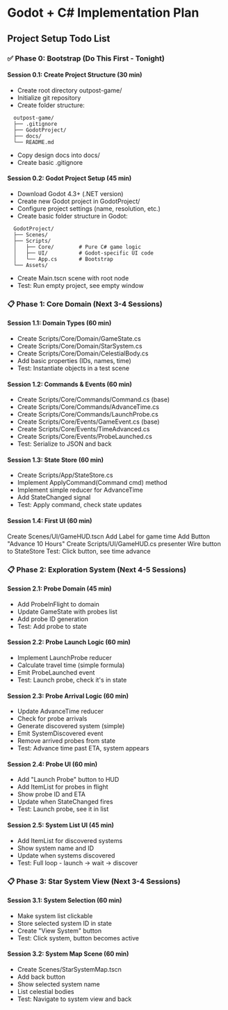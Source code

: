 # Godot + C# Implementation Plan

## Project Setup Todo List

### ✅ Phase 0: Bootstrap (Do This First - Tonight)

#### Session 0.1: Create Project Structure (30 min)

- Create root directory outpost-game/
- Initialize git repository
- Create folder structure:

```
  outpost-game/
  ├── .gitignore
  ├── GodotProject/
  ├── docs/
  └── README.md
```

- Copy design docs into docs/
- Create basic .gitignore

#### Session 0.2: Godot Project Setup (45 min)

- Download Godot 4.3+ (.NET version)
- Create new Godot project in GodotProject/
- Configure project settings (name, resolution, etc.)
- Create basic folder structure in Godot:

```
  GodotProject/
  ├── Scenes/
  ├── Scripts/
  │   ├── Core/        # Pure C# game logic
  │   ├── UI/          # Godot-specific UI code
  │   └── App.cs       # Bootstrap
  └── Assets/
```

- Create Main.tscn scene with root node
- Test: Run empty project, see empty window


### 📋 Phase 1: Core Domain (Next 3-4 Sessions)

#### Session 1.1: Domain Types (60 min)

- Create Scripts/Core/Domain/GameState.cs
- Create Scripts/Core/Domain/StarSystem.cs
- Create Scripts/Core/Domain/CelestialBody.cs
- Add basic properties (IDs, names, time)
- Test: Instantiate objects in a test scene

#### Session 1.2: Commands & Events (60 min)

- Create Scripts/Core/Commands/Command.cs (base)
- Create Scripts/Core/Commands/AdvanceTime.cs
- Create Scripts/Core/Commands/LaunchProbe.cs
- Create Scripts/Core/Events/GameEvent.cs (base)
- Create Scripts/Core/Events/TimeAdvanced.cs
- Create Scripts/Core/Events/ProbeLaunched.cs
- Test: Serialize to JSON and back

#### Session 1.3: State Store (60 min)

- Create Scripts/App/StateStore.cs
- Implement ApplyCommand(Command cmd) method
- Implement simple reducer for AdvanceTime
- Add StateChanged signal
- Test: Apply command, check state updates

#### Session 1.4: First UI (60 min)

 Create Scenes/UI/GameHUD.tscn
 Add Label for game time
 Add Button "Advance 10 Hours"
 Create Scripts/UI/GameHUD.cs presenter
 Wire button to StateStore
 Test: Click button, see time advance


### 📋 Phase 2: Exploration System (Next 4-5 Sessions)

#### Session 2.1: Probe Domain (45 min)

- Add ProbeInFlight to domain
- Update GameState with probes list
- Add probe ID generation
- Test: Add probe to state

#### Session 2.2: Probe Launch Logic (60 min)

- Implement LaunchProbe reducer
- Calculate travel time (simple formula)
- Emit ProbeLaunched event
- Test: Launch probe, check it's in state

#### Session 2.3: Probe Arrival Logic (60 min)

- Update AdvanceTime reducer
- Check for probe arrivals
- Generate discovered system (simple)
- Emit SystemDiscovered event
- Remove arrived probes from state
- Test: Advance time past ETA, system appears

#### Session 2.4: Probe UI (60 min)

- Add "Launch Probe" button to HUD
- Add ItemList for probes in flight
- Show probe ID and ETA
- Update when StateChanged fires
- Test: Launch probe, see it in list

#### Session 2.5: System List UI (45 min)

- Add ItemList for discovered systems
- Show system name and ID
- Update when systems discovered
- Test: Full loop - launch → wait → discover

### 📋 Phase 3: Star System View (Next 3-4 Sessions)

#### Session 3.1: System Selection (60 min)

- Make system list clickable
- Store selected system ID in state
- Create "View System" button
- Test: Click system, button becomes active

#### Session 3.2: System Map Scene (60 min)

- Create Scenes/StarSystemMap.tscn
- Add back button
- Show selected system name
- List celestial bodies
- Test: Navigate to system view and back